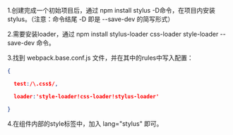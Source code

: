 1.创建完成一个初始项目后，通过 npm install stylus -D命令，在项目内安装stylus。（注意：命令结尾 -D 即是 --save-dev 的简写形式）

2.需要安装loader，通过 npm install stylus-loader css-loader style-loader --save-dev  命令。

3.找到 webpack.base.conf.js 文件，并在其中的rules中写入配置：

```json
{

  test:/\.css$/,

  loader:'style-loader!css-loader!stylus-loader'

}

```



4.在组件内部的style标签中，加入 lang="stylus" 即可。 <style lang="stylus"><style>